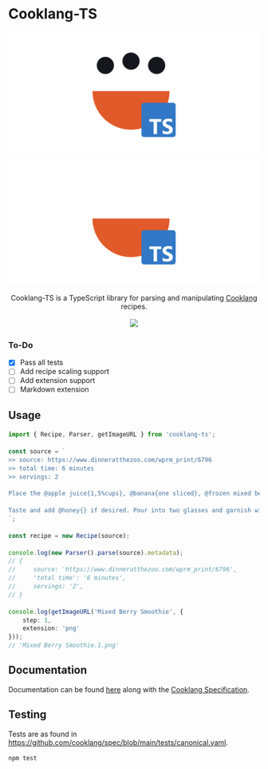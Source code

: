 # Cooklang-TS

![cooklang-ts logo](assets/logo.svg#gh-light-mode-only)
![cooklang-ts logo](assets/logo_dark.svg#gh-dark-mode-only)

<div align="center">
    Cooklang-TS is a TypeScript library for parsing and manipulating <a href="https://cooklang.org/">Cooklang</a> recipes.
    <br><br>
    <a href="https://github.com/ThatTSGuy/cooklang-ts/actions/workflows/tests.yml"><img src="https://github.com/ThatTSGuy/cooklang-ts/actions/workflows/tests.yml/badge.svg?branch=main"></a>
</div>

### To-Do
- [x] Pass all tests
- [ ] Add recipe scaling support
- [ ] Add extension support
- [ ] Markdown extension

## Usage
```typescript
import { Recipe, Parser, getImageURL } from 'cooklang-ts';

const source = `
>> source: https://www.dinneratthezoo.com/wprm_print/6796
>> total time: 6 minutes
>> servings: 2

Place the @apple juice{1,5%cups}, @banana{one sliced}, @frozen mixed berries{1,5%cups} and @vanilla greek yogurt{3/4%cup} in a #blender{}; blend until smooth. If the smoothie seems too thick, add a little more liquid (1/4 cup). 

Taste and add @honey{} if desired. Pour into two glasses and garnish with fresh berries and mint sprigs if desired.
`;

const recipe = new Recipe(source);

console.log(new Parser().parse(source).metadata);
// {
//     source: 'https://www.dinneratthezoo.com/wprm_print/6796',
//     'total time': '6 minutes',
//     servings: '2',
// }

console.log(getImageURL('Mixed Berry Smoothie', {
    step: 1,
    extension: 'png'
}));
// 'Mixed Berry Smoothie.1.png'
```

## Documentation

Documentation can be found [here](https://thattsguy.github.io/cooklang-ts/) along with the [Cooklang Specification](https://cooklang.org/docs/spec/).

## Testing

Tests are as found in https://github.com/cooklang/spec/blob/main/tests/canonical.yaml.
```
npm test
```
